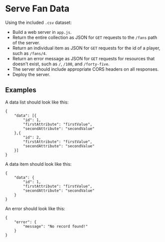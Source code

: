 # Serve Fan Data

Using the included `.csv` dataset:

* Build a web server in `app.js`.
* Return the entire collection as JSON for `GET` requests to the `/fans` path of the server.
* Return an individual item as JSON for `GET` requests for the id of a player, such as `/fans/4`.
* Return an error message as JSON for `GET` requests for resources that doesn't exist, such as `/`, `/100`, and `/forty-five`.
* The server should include appropriate CORS headers on all responses.
* Deploy the server.

## Examples

A data list should look like this:

```
{
    "data": [{
        "id": 1,
        "firstAttribute": "firstValue",
        "secondAttribute": "secondValue"
    },{
        "id": 2,
        "firstAttribute": "firstValue",
        "secondAttribute": "secondValue"
    }]
}
```

A data item should look like this:

```
{
    "data": {
        "id": 1,
        "firstAttribute": "firstValue",
        "secondAttribute": "secondValue"
    }
}
```

An error should look like this:

```
{
    "error": {
        "message": "No record found!"
    }
}
```

